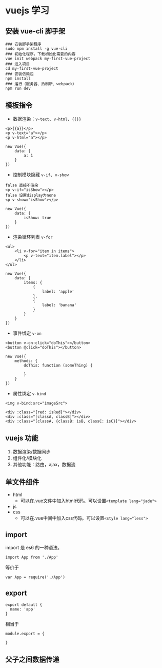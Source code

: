 # vuejs 学习

## 安装 vue-cli 脚手架
```
### 安装脚手架程序
sudo npm install -g vue-cli
### 初始化程序，下载初始化需要的内容
vue init webpack my-first-vue-project
### 进入项目
cd my-first-vue-project
### 安装依赖包
npm install
### 运行（服务器、热刷新、webpack）
npm run dev
```

## 模板指令
- 数据渲染：`v-text`、`v-html`、`{{}}`
```
<p>{{a}}</p>
<p v-text="a"></p>
<p v-html="a"></p>

new Vue({
    data: {
        a: 1
    }
})
```
- 控制模块隐藏 `v-if`、`v-show`
```
false 直接不渲染
<p v-if="isShow"></p>
false 设置display为none
<p v-show="isShow"></p>

new Vue({
    data: {
        isShow: true
    }
})
```
- 渲染循环列表 `v-for`
```
<ul>
    <li v-for="item in items">
        <p v-text="item.label"></p>
    </li>
</ul>

new Vue({
    data: {
        items: {
            {
                label: 'apple'
            },
            {
                label: 'banana'
            }
        }
    }
})
```
- 事件绑定 `v-on`
```
<button v-on:click="doThis"></button>
<button @click="doThis"></button>

new Vue({
    methods: {
        doThis: function (someThing) {

        }
    }
})
```
- 属性绑定 `v-bind`
```
<img v-bind:src="imageSrc">

<div :class="{red: isRed}"></div>
<div :class="[classA, classB]"></div>
<div :class="[classA, {classB: isB, classC: isC}]"></div>
```

## vuejs 功能
1. 数据渲染/数据同步
2. 组件化/模块化
3. 其他功能：路由，ajax，数据流

## 单文件组件
- html
    - 可以在.vue文件中加入html代码。可以设置`<template lang="jade">`
- js
- css
    - 可以在.vue中间中加入css代码。可以设置`<style lang="less">`

## import
import 是 es6 的一种语法。
```
import App from './App'
```
等价于 
```
var App = require('./App')
```

## export
```
export default {
  name: 'app'
}
```
相当于
```
module.export = {

}
```

## 父子之间数据传递
